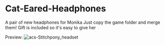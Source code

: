 # Cat-Eared-Headphones
A pair of new headphones for Monika
Just copy the game folder and merge them! Gift is included so it's easy to give her

Preview:
![acs-Stitchpony_headset](https://user-images.githubusercontent.com/114690910/200478330-52291eda-6969-44d6-b904-3b06bc5399df.png)
